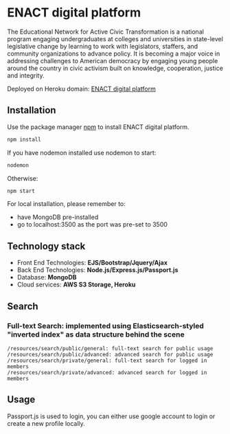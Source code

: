 # ENACT digital platform

The Educational Network for Active Civic Transformation is a national program engaging undergraduates at colleges and universities in state-level legislative change by learning to work with legislators, staffers, and community organizations to advance policy. It is becoming a major voice in addressing challenges to American democracy by engaging young people around the country in civic activism built on knowledge, cooperation, justice and integrity.

Deployed on Heroku domain: [ENACT digital platform](https://enact-brandeis.herokuapp.com/)

## Installation

Use the package manager [npm](https://www.npmjs.com/) to install ENACT digital platform.

```bash
npm install
```

If you have nodemon installed use nodemon to start:
```bash
nodemon
```
Otherwise:
```bash
npm start
```

For local installation, please remember to:
- have MongoDB pre-installed
- go to localhost:3500 as the port was pre-set to 3500

## Technology stack

- Front End Technologies: <b>EJS/Bootstrap/Jquery/Ajax</b>
- Back End Technologies: <b>Node.js/Express.js/Passport.js</b>
- Database: <b>MongoDB</b>
- Cloud services: <b>AWS S3 Storage, Heroku</b>

## Search

### Full-text Search: implemented using Elasticsearch-styled "inverted index" as data structure behind the scene
```
/resources/search/public/general: full-text search for public usage
/resources/search/public/advanced: advanced search for public usage
/resources/search/private/general: full-text search for logged in members
/resources/search/private/advanced: advanced search for logged in members
```

## Usage

Passport.js is used to login, you can either use google account to login or create a new profile locally.

